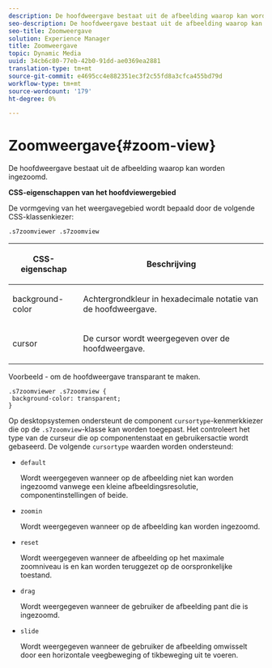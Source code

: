 ```yaml
---
description: De hoofdweergave bestaat uit de afbeelding waarop kan worden ingezoomd.
seo-description: De hoofdweergave bestaat uit de afbeelding waarop kan worden ingezoomd.
seo-title: Zoomweergave
solution: Experience Manager
title: Zoomweergave
topic: Dynamic Media
uuid: 34cb6c80-77eb-42b0-91dd-ae0369ea2881
translation-type: tm+mt
source-git-commit: e4695cc4e882351ec3f2c55fd8a3cfca455bd79d
workflow-type: tm+mt
source-wordcount: '179'
ht-degree: 0%

---
```



# Zoomweergave{#zoom-view}

De hoofdweergave bestaat uit de afbeelding waarop kan worden ingezoomd.

<!--<a id="section_061E550C1C1D4DB2BD663A898895B38C"></a>-->

**CSS-eigenschappen van het hoofdviewergebied**

De vormgeving van het weergavegebied wordt bepaald door de volgende CSS-klassenkiezer:

```
.s7zoomviewer .s7zoomview
```

<table id="table_94EE3F5BBE4547C0B4943471CEE7EDE4"> 
 <thead> 
  <tr> 
   <th colname="col1" class="entry"> <p> CSS-eigenschap </p> </th> 
   <th colname="col2" class="entry"> <p>Beschrijving </p> </th> 
  </tr> 
 </thead>
 <tbody> 
  <tr> 
   <td colname="col1"> <p> <span class="codeph"> background-color  </span> </p> </td> 
   <td colname="col2"> <p> Achtergrondkleur in hexadecimale notatie van de hoofdweergave. </p> </td> 
  </tr> 
  <tr> 
   <td colname="col1"> <p> <span class="codeph"> cursor  </span> </p> </td> 
   <td colname="col2"> <p>De cursor wordt weergegeven over de hoofdweergave. </p> </td> 
  </tr> 
 </tbody> 
</table>

Voorbeeld - om de hoofdweergave transparant te maken.

```
.s7zoomviewer .s7zoomview { 
 background-color: transparent; 
}
```

Op desktopsystemen ondersteunt de component `cursortype`-kenmerkkiezer die op de `.s7zoomview`-klasse kan worden toegepast. Het controleert het type van de curseur die op componentenstaat en gebruikersactie wordt gebaseerd. De volgende `cursortype` waarden worden ondersteund:

* `default`

   Wordt weergegeven wanneer op de afbeelding niet kan worden ingezoomd vanwege een kleine afbeeldingsresolutie, componentinstellingen of beide.

* `zoomin`

   Wordt weergegeven wanneer op de afbeelding kan worden ingezoomd.

* `reset`

   Wordt weergegeven wanneer de afbeelding op het maximale zoomniveau is en kan worden teruggezet op de oorspronkelijke toestand.

* `drag`

   Wordt weergegeven wanneer de gebruiker de afbeelding pant die is ingezoomd.

* `slide`

   Wordt weergegeven wanneer de gebruiker de afbeelding omwisselt door een horizontale veegbeweging of tikbeweging uit te voeren.

